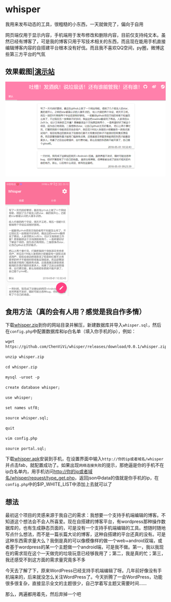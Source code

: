 # whisper

我用来发布动态的工具，很粗糙的小东西，一天就做完了，偏向于自用

网页端仅用于显示内容，手机端用于发布修改和删除内容，目前仅支持纯文本。虽然已经有博客了，可是我的博客只用于写技术相关的东西，而且现在能用手机直接编辑博客内容的自搭建平台根本没有好伐。而且我不喜欢QQ空间，py圈，微博这些第三方平台的气氛

## 效果截图|[演示站](http://valorachen.club/whisper/)

![](3_sreenshots/web.png)

<img src="3_sreenshots/android.png" width="40%">

## 食用方法（真的会有人用？感觉是我自作多情）
下载[whisper.zip](https://github.com/ChenViVi/whisper/releases/download/0.0.1/whisper.zip)到你的网站目录并解压，新建数据库并导入`whisper.sql`，然后在`config.php`中配置数据库和ip白名单（填入你手机的ip），例如：

```
wget https://github.com/ChenViVi/whisper/releases/download/0.0.1/whisper.zip

unzip whisper.zip

cd whisper.zip

mysql -uroot -p

create database whisper;

use whisper;

set names utf8;

source whisper.sql;

quit

vim config.php

source portal.sql;
```

下载[whisper.apk](https://github.com/ChenViVi/whisper/releases/download/0.0.1/whisper.apk)安装到手机，在设置界面中输入`http://你的ip或者域名/whisper`并点击fab，就配置成功了。如果出现`网络连接失败`的提示，那绝逼是你的手机不在ip白名单内，用手机访问[http://你的ip或者域名/whisper/request/type_get.php](http://你的ip或者域名/whisper/request/type_get.php)，返回json中data的值就是你手机的ip，在`config.php`中的$IP_WHITE_LIST中添加上去就可以了

## 想法
最初这个项目的灵感来源于我自己的需求：我想要一个支持手机端编辑的博客。不知道这个想法会不会人所喜爱。现在自搭建的博客平台，有wordpress那种操作数据库的，也有生成静态页面的，可是没有一个支持手机端编辑的工具。想随时随地写点什么想法，而不是一篇长篇大论的博客，这种自搭建的平台还真的没有。可是这种东西需求量大么？我倒是真的可以像模像样的做一个web+android双端，或者基于wordpress的某一个主题做一个android端，可是我不做。第一，我以我现在的需求现在这个一天做完的垃圾玩意已经够我用了；第二，我是真的忙；第三，我还感受不到这方面的需求量究竟多不多

今天去了解了下，原来WordPress已经支持手机端编辑了呀。几年前好像没有手机端来的，后来就没怎么关注WordPress了。今天折腾了一会WordPress，功能很多很复杂，直接显示全文的主题很少，自己学着写主题又需要时间……

那么，两遍都用着先，然后弃掉一个吧
